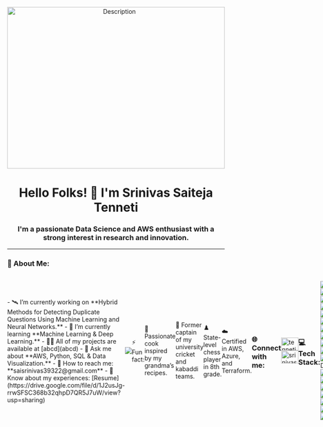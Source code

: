 <p align="center">
  <img src="https://user-images.githubusercontent.com/74038190/212750672-2f3f2b50-c84f-4ed8-a60a-849ae69ff9df.gif" width="100%" height="375px" alt="Description">
</p>


## <h1 align="center">Hello Folks! 🦹  I'm Srinivas Saiteja Tenneti</h1>
**<h3 align="center">I'm a passionate Data Science and AWS enthusiast with a strong interest in research and innovation.</h3>**

---

### 💫 About Me:

<div style="display: flex; align-items: center; justify-content: space-between;">
  <div>
    - 🛰 I’m currently working on **Hybrid Methods for Detecting Duplicate Questions Using Machine Learning and Neural Networks.**  
    - 🌱 I’m currently learning **Machine Learning & Deep Learning.**  
    - 👨‍💻 All of my projects are available at [abcd](abcd)  
    - 💬 Ask me about **AWS, Python, SQL & Data Visualization.**  
    - 📩 How to reach me: **saisrinivas39322@gmail.com**  
    - 📄 Know about my experiences: [Resume](https://drive.google.com/file/d/1J2usJg-rrwSFSC368b32qhpD7QR5J7uW/view?usp=sharing)  
  </div>
  <img src="https://private-user-images.githubusercontent.com/74038190/240815616-7b282ec6-fcc3-4600-90a7-2c3140549f58.gif?jwt=eyJhbGciOiJIUzI1NiIsInR5cCI6IkpXVCJ9.eyJpc3MiOiJnaXRodWIuY29tIiwiYXVkIjoicmF3LmdpdGh1YnVzZXJjb250ZW50LmNvbSIsImtleSI6ImtleTUiLCJleHAiOjE3NDAzNjgyMjgsIm5iZiI6MTc0MDM2NzkyOCwicGF0aCI6Ii83NDAzODE5MC

---

### ⚡ Fun fact:

🍳 Passionate cook inspired by my grandma’s recipes.

🏏 Former captain of my university cricket and kabaddi teams.

♟️ State-level chess player in 8th grade. 

☁️ Certified in AWS, Azure, and Terraform.

---

### 🌐 Connect with me:
<p align="left">
<a href="https://linkedin.com/in/tenneti srinivas saiteja" target="blank"><img align="center" src="https://raw.githubusercontent.com/rahuldkjain/github-profile-readme-generator/master/src/images/icons/Social/linked-in-alt.svg" alt="tenneti srinivas saiteja" height="30" width="40" /></a>
<a href="https://kaggle.com/srinivas39322" target="blank"><img align="center" src="https://raw.githubusercontent.com/rahuldkjain/github-profile-readme-generator/master/src/images/icons/Social/kaggle.svg" alt="srinivas39322" height="30" width="40" /></a>
</p>

---

### 💻 Tech Stack:
![Python](https://img.shields.io/badge/python-3670A0?style=for-the-badge&logo=python&logoColor=ffdd54) ![Datadog](https://img.shields.io/badge/datadog-%23632CA6.svg?style=for-the-badge&logo=datadog&logoColor=white) ![AWS](https://img.shields.io/badge/AWS-%23FF9900.svg?style=for-the-badge&logo=amazon-aws&logoColor=white) ![Azure](https://img.shields.io/badge/azure-%230072C6.svg?style=for-the-badge&logo=microsoftazure&logoColor=white) ![R](https://img.shields.io/badge/r-%23276DC3.svg?style=for-the-badge&logo=r&logoColor=white) ![TensorFlow](https://img.shields.io/badge/TensorFlow-%23FF6F00.svg?style=for-the-badge&logo=TensorFlow&logoColor=white) ![Pandas](https://img.shields.io/badge/pandas-%23150458.svg?style=for-the-badge&logo=pandas&logoColor=white) ![scikit-learn](https://img.shields.io/badge/scikit--learn-%23F7931E.svg?style=for-the-badge&logo=scikit-learn&logoColor=white) ![PyTorch](https://img.shields.io/badge/PyTorch-%23EE4C2C.svg?style=for-the-badge&logo=PyTorch&logoColor=white) ![Plotly](https://img.shields.io/badge/Plotly-%233F4F75.svg?style=for-the-badge&logo=plotly&logoColor=white) ![NumPy](https://img.shields.io/badge/numpy-%23013243.svg?style=for-the-badge&logo=numpy&logoColor=white) ![Matplotlib](https://img.shields.io/badge/Matplotlib-%23ffffff.svg?style=for-the-badge&logo=Matplotlib&logoColor=black) ![OpenCV](https://img.shields.io/badge/opencv-%23white.svg?style=for-the-badge&logo=opencv&logoColor=white) ![AmazonDynamoDB](https://img.shields.io/badge/Amazon%20DynamoDB-4053D6?style=for-the-badge&logo=Amazon%20DynamoDB&logoColor=white) ![MySQL](https://img.shields.io/badge/mysql-4479A1.svg?style=for-the-badge&logo=mysql&logoColor=white) ![MongoDB](https://img.shields.io/badge/MongoDB-%234ea94b.svg?style=for-the-badge&logo=mongodb&logoColor=white) ![GitHub](https://img.shields.io/badge/github-%23121011.svg?style=for-the-badge&logo=github&logoColor=white) ![Jira](https://img.shields.io/badge/jira-%230A0FFF.svg?style=for-the-badge&logo=jira&logoColor=white) ![Power Bi](https://img.shields.io/badge/power_bi-F2C811?style=for-the-badge&logo=powerbi&logoColor=black) ![Splunk](https://img.shields.io/badge/splunk-%23000000.svg?style=for-the-badge&logo=splunk&logoColor=white) ![Docker](https://img.shields.io/badge/docker-%230db7ed.svg?style=for-the-badge&logo=docker&logoColor=white) ![Kubernetes](https://img.shields.io/badge/kubernetes-%23326ce5.svg?style=for-the-badge&logo=kubernetes&logoColor=white)

---

### 📊 GitHub Stats:
![](https://github-readme-stats.vercel.app/api?username=Srinivas39322&theme=radical&hide_border=true&include_all_commits=false&count_private=false)<br/>
![](https://github-readme-stats.vercel.app/api/top-langs/?username=Srinivas39322&theme=radical&hide_border=true&include_all_commits=false&count_private=false&layout=compact)


<p align="center">
  <img src="https://komarev.com/ghpvc/?username=srinivas39322&label=PROFILE%20VIEWS&color=ff1493&style=for-the-badge" alt="Profile Views of Srinivas39322" />
</p>
